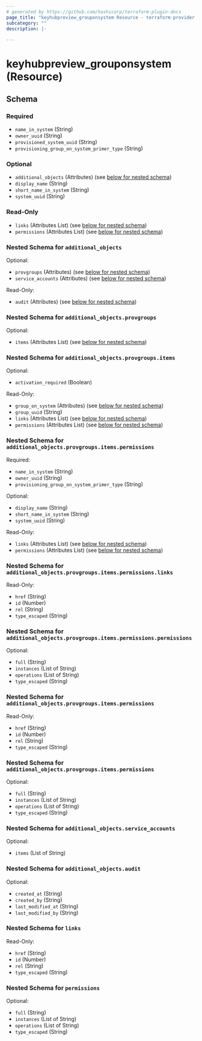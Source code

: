 ```yaml
---
# generated by https://github.com/hashicorp/terraform-plugin-docs
page_title: "keyhubpreview_grouponsystem Resource - terraform-provider-keyhubpreview"
subcategory: ""
description: |-
  
---
```


# keyhubpreview_grouponsystem (Resource)





<!-- schema generated by tfplugindocs -->
## Schema

### Required

- `name_in_system` (String)
- `owner_uuid` (String)
- `provisioned_system_uuid` (String)
- `provisioning_group_on_system_primer_type` (String)

### Optional

- `additional_objects` (Attributes) (see [below for nested schema](#nestedatt--additional_objects))
- `display_name` (String)
- `short_name_in_system` (String)
- `system_uuid` (String)

### Read-Only

- `links` (Attributes List) (see [below for nested schema](#nestedatt--links))
- `permissions` (Attributes List) (see [below for nested schema](#nestedatt--permissions))

<a id="nestedatt--additional_objects"></a>
### Nested Schema for `additional_objects`

Optional:

- `provgroups` (Attributes) (see [below for nested schema](#nestedatt--additional_objects--provgroups))
- `service_accounts` (Attributes) (see [below for nested schema](#nestedatt--additional_objects--service_accounts))

Read-Only:

- `audit` (Attributes) (see [below for nested schema](#nestedatt--additional_objects--audit))

<a id="nestedatt--additional_objects--provgroups"></a>
### Nested Schema for `additional_objects.provgroups`

Optional:

- `items` (Attributes List) (see [below for nested schema](#nestedatt--additional_objects--provgroups--items))

<a id="nestedatt--additional_objects--provgroups--items"></a>
### Nested Schema for `additional_objects.provgroups.items`

Optional:

- `activation_required` (Boolean)

Read-Only:

- `group_on_system` (Attributes) (see [below for nested schema](#nestedatt--additional_objects--provgroups--items--group_on_system))
- `group_uuid` (String)
- `links` (Attributes List) (see [below for nested schema](#nestedatt--additional_objects--provgroups--items--links))
- `permissions` (Attributes List) (see [below for nested schema](#nestedatt--additional_objects--provgroups--items--permissions))

<a id="nestedatt--additional_objects--provgroups--items--group_on_system"></a>
### Nested Schema for `additional_objects.provgroups.items.permissions`

Required:

- `name_in_system` (String)
- `owner_uuid` (String)
- `provisioning_group_on_system_primer_type` (String)

Optional:

- `display_name` (String)
- `short_name_in_system` (String)
- `system_uuid` (String)

Read-Only:

- `links` (Attributes List) (see [below for nested schema](#nestedatt--additional_objects--provgroups--items--permissions--links))
- `permissions` (Attributes List) (see [below for nested schema](#nestedatt--additional_objects--provgroups--items--permissions--permissions))

<a id="nestedatt--additional_objects--provgroups--items--permissions--links"></a>
### Nested Schema for `additional_objects.provgroups.items.permissions.links`

Read-Only:

- `href` (String)
- `id` (Number)
- `rel` (String)
- `type_escaped` (String)


<a id="nestedatt--additional_objects--provgroups--items--permissions--permissions"></a>
### Nested Schema for `additional_objects.provgroups.items.permissions.permissions`

Optional:

- `full` (String)
- `instances` (List of String)
- `operations` (List of String)
- `type_escaped` (String)



<a id="nestedatt--additional_objects--provgroups--items--links"></a>
### Nested Schema for `additional_objects.provgroups.items.permissions`

Read-Only:

- `href` (String)
- `id` (Number)
- `rel` (String)
- `type_escaped` (String)


<a id="nestedatt--additional_objects--provgroups--items--permissions"></a>
### Nested Schema for `additional_objects.provgroups.items.permissions`

Optional:

- `full` (String)
- `instances` (List of String)
- `operations` (List of String)
- `type_escaped` (String)




<a id="nestedatt--additional_objects--service_accounts"></a>
### Nested Schema for `additional_objects.service_accounts`

Optional:

- `items` (List of String)


<a id="nestedatt--additional_objects--audit"></a>
### Nested Schema for `additional_objects.audit`

Optional:

- `created_at` (String)
- `created_by` (String)
- `last_modified_at` (String)
- `last_modified_by` (String)



<a id="nestedatt--links"></a>
### Nested Schema for `links`

Read-Only:

- `href` (String)
- `id` (Number)
- `rel` (String)
- `type_escaped` (String)


<a id="nestedatt--permissions"></a>
### Nested Schema for `permissions`

Optional:

- `full` (String)
- `instances` (List of String)
- `operations` (List of String)
- `type_escaped` (String)
